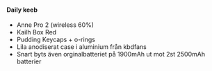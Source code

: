 #### Daily keeb

- Anne Pro 2 (wireless 60%)
- Kailh Box Red
- Pudding Keycaps + o-rings
- Lila anodiserat case i aluminium från kbdfans
- Snart byts även orginalbatteriet på 1900mAh ut mot 2st 2500mAh batterier
